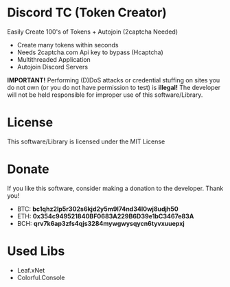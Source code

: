 # Discord TC (Token Creator)
 Easily Create 100's of Tokens + Autojoin (2captcha Needed)

- Create many tokens within seconds
- Needs 2captcha.com Api key to bypass (Hcaptcha)
- Multithreaded Application
- Autojoin Discord Servers

**IMPORTANT!** Performing (D)DoS attacks or credential stuffing on sites you do not own (or you do not have permission to test) is **illegal!** The developer will not be held responsible for improper use of this software/Library.

# License
This software/Library is licensed under the MIT License

# Donate
If you like this software, consider making a donation to the developer. Thank you!
- BTC: **bc1qhz2lp5r302s6kjd2y5m9l74nd34l0wj8udjh50**
- ETH: **0x354c949521840BF0683A229B6D39e1bC3467e83A**
- BCH: **qrv7k6ap3zfs4qjs3284mywgwysqycn6tyvxuuepxj**

# Used Libs
- Leaf.xNet
- Colorful.Console


 
